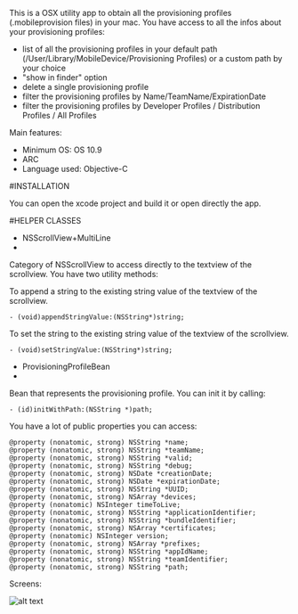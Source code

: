This is a OSX utility app to obtain all the provisioning profiles (.mobileprovision files) in your mac.
You have access to all the infos about your provisioning profiles:
- list of all the provisioning profiles in your default path (/User/Library/MobileDevice/Provisioning Profiles) or a custom path by your choice
- "show in finder" option
- delete a single provisioning profile
- filter the provisioning profiles by Name/TeamName/ExpirationDate
- filter the provisioning profiles by Developer Profiles / Distribution Profiles / All Profiles

Main features:

- Minimum OS: OS 10.9
- ARC
- Language used: Objective-C

#INSTALLATION

You can open the xcode project and build it or open directly the app.

#HELPER CLASSES

- NSScrollView+MultiLine
- 
Category of NSScrollView to access directly to the textview of the scrollview.
You have two utility methods:

To append a string to the existing string value of the textview of the scrollview.

`- (void)appendStringValue:(NSString*)string;`

To set the string to the existing string value of the textview of the scrollview.

`- (void)setStringValue:(NSString*)string;`

- ProvisioningProfileBean
- 
Bean that represents the provisioning profile.
You can init it by calling:

`- (id)initWithPath:(NSString *)path;`

You have a lot of public properties you can access:

```
@property (nonatomic, strong) NSString *name;
@property (nonatomic, strong) NSString *teamName;
@property (nonatomic, strong) NSString *valid;
@property (nonatomic, strong) NSString *debug;
@property (nonatomic, strong) NSDate *creationDate;
@property (nonatomic, strong) NSDate *expirationDate;
@property (nonatomic, strong) NSString *UUID;
@property (nonatomic, strong) NSArray *devices;
@property (nonatomic) NSInteger timeToLive;
@property (nonatomic, strong) NSString *applicationIdentifier;
@property (nonatomic, strong) NSString *bundleIdentifier;
@property (nonatomic, strong) NSArray *certificates;
@property (nonatomic) NSInteger version;
@property (nonatomic, strong) NSArray *prefixes;
@property (nonatomic, strong) NSString *appIdName;
@property (nonatomic, strong) NSString *teamIdentifier;
@property (nonatomic, strong) NSString *path;
```


Screens:

![alt text](https://s3.amazonaws.com/cocoacontrols_production/uploads/control_image/image/6382/Schermata_2015-05-09_alle_19.28.27.png "Screen")
